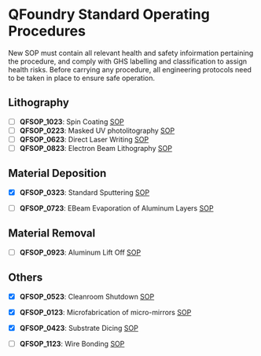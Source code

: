 # QFoundry Standard Operating Procedures
New SOP must contain all relevant health and safety infoirmation pertaining the procedure, and comply with GHS labelling and classification to assign health risks. Before carrying any procedure, all engineering protocols need to be taken in place to ensure safe operation.

## Lithography
- [ ]  **QFSOP_1023**: Spin Coating [SOP](https://github.com/tii-qfoundry/SOP/blob/main/Lithography/QFSOP_1023.md)
- [ ]  **QFSOP_0223**: Masked UV photolitography [SOP](https://github.com/tii-qfoundry/SOP/blob/main/Lithography/QFSOP_0223.md)
- [ ]  **QFSOP_0623**: Direct Laser Writing [SOP](https://github.com/tii-qfoundry/SOP/blob/main/Lithography/QFSOP_0623.md)
- [ ]  **QFSOP_0823**: Electron Beam Lithography [SOP](https://github.com/tii-qfoundry/SOP/blob/main/Lithography/QFSOP_0823.md)

## Material Deposition
- [x]  **QFSOP_0323**: Standard Sputtering [SOP](https://github.com/tii-qfoundry/SOP/blob/main/Material_Deposition/QFSOP_0323.md)
- [ ]  **QFSOP_0723**: EBeam Evaporation of Aluminum Layers [SOP](https://github.com/tii-qfoundry/SOP/blob/main/Material_Deposition/QFSOP_0723.md)


## Material Removal
- [ ]  **QFSOP_0923**: Aluminum Lift Off [SOP](https://github.com/tii-qfoundry/SOP/blob/main/Material_Removal/QFSOP_0923.md)


## Others
- [x]  **QFSOP_0523**: Cleanroom Shutdown [SOP](https://github.com/tii-qfoundry/SOP/blob/main/Others/QFSOP_0523.md) 
- [x]  **QFSOP_0123**: Microfabrication of micro-mirrors [SOP](https://github.com/tii-qfoundry/SOP/blob/main/Others/QFSOP_0123.md)
- [x]  **QFSOP_0423**: Substrate Dicing [SOP](https://github.com/tii-qfoundry/SOP/blob/main/Others/QFSOP_0423.md)
- [ ] **QFSOP_1123**: Wire Bonding [SOP](https://github.com/tii-qfoundry/SOP/blob/main/Others/QFSOP_1123.md)

